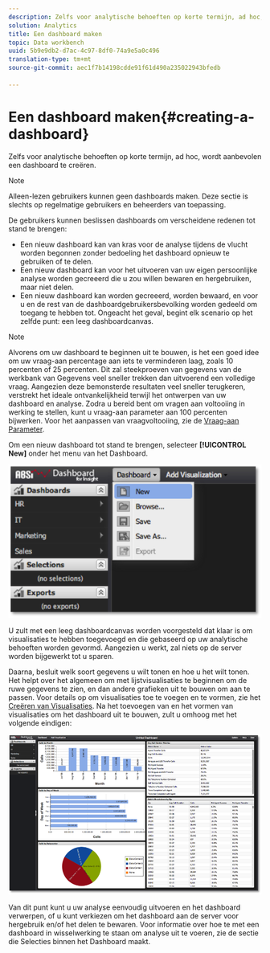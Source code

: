 ```yaml
---
description: Zelfs voor analytische behoeften op korte termijn, ad hoc, wordt aanbevolen een dashboard te creëren.
solution: Analytics
title: Een dashboard maken
topic: Data workbench
uuid: 5b9e9db2-d7ac-4c97-8df0-74a9e5a0c496
translation-type: tm+mt
source-git-commit: aec1f7b14198cdde91f61d490a235022943bfedb

---
```



# Een dashboard maken{#creating-a-dashboard}

Zelfs voor analytische behoeften op korte termijn, ad hoc, wordt aanbevolen een dashboard te creëren.

>[!NOTE]
>
>Alleen-lezen gebruikers kunnen geen dashboards maken. Deze sectie is slechts op regelmatige gebruikers en beheerders van toepassing.

De gebruikers kunnen beslissen dashboards om verscheidene redenen tot stand te brengen:

* Een nieuw dashboard kan van kras voor de analyse tijdens de vlucht worden begonnen zonder bedoeling het dashboard opnieuw te gebruiken of te delen.
* Een nieuw dashboard kan voor het uitvoeren van uw eigen persoonlijke analyse worden gecreeerd die u zou willen bewaren en hergebruiken, maar niet delen.
* Een nieuw dashboard kan worden gecreeerd, worden bewaard, en voor u en de rest van de dashboardgebruikersbevolking worden gedeeld om toegang te hebben tot. Ongeacht het geval, begint elk scenario op het zelfde punt: een leeg dashboardcanvas.

>[!NOTE]
>
>Alvorens om uw dashboard te beginnen uit te bouwen, is het een goed idee om uw vraag-aan percentage aan iets te verminderen laag, zoals 10 percenten of 25 percenten. Dit zal steekproeven van gegevens van de werkbank van Gegevens veel sneller trekken dan uitvoerend een volledige vraag. Aangezien deze bemonsterde resultaten veel sneller terugkeren, verstrekt het ideale ontvankelijkheid terwijl het ontwerpen van uw dashboard en analyse. Zodra u bereid bent om vragen aan voltooiing in werking te stellen, kunt u vraag-aan parameter aan 100 percenten bijwerken. Voor het aanpassen van vraagvoltooiing, zie de [Vraag-aan Parameter](../../../home/c-adobe-data-workbench-dashboard/c-dashboards/c-query-to-parameter.md#concept-33db106e28bc4108bca9e8d0a440d323).

Om een nieuw dashboard tot stand te brengen, selecteer **[!UICONTROL New]** onder het menu van het Dashboard.

![](assets/new_dashboard.png)

U zult met een leeg dashboardcanvas worden voorgesteld dat klaar is om visualisaties te hebben toegevoegd en die gebaseerd op uw analytische behoeften worden gevormd. Aangezien u werkt, zal niets op de server worden bijgewerkt tot u sparen.

Daarna, besluit welk soort gegevens u wilt tonen en hoe u het wilt tonen. Het helpt over het algemeen om met lijstvisualisaties te beginnen om de ruwe gegevens te zien, en dan andere grafieken uit te bouwen om aan te passen. Voor details op om visualisaties toe te voegen en te vormen, zie het [Creëren van Visualisaties](../../../home/c-adobe-data-workbench-dashboard/c-visualizations/t-creating-visualizations.md#task-c6f1d20fa2484aeeb9a8487625054ecf). Na het toevoegen van en het vormen van visualisaties om het dashboard uit te bouwen, zult u omhoog met het volgende eindigen:

![](assets/after_configure.png)

Van dit punt kunt u uw analyse eenvoudig uitvoeren en het dashboard verwerpen, of u kunt verkiezen om het dashboard aan de server voor hergebruik en/of het delen te bewaren. Voor informatie over hoe te met een dashboard in wisselwerking te staan om analyse uit te voeren, zie de sectie die Selecties binnen het Dashboard [](../../../home/c-adobe-data-workbench-dashboard/c-making-selections-within-the-dashboard/c-making-selections-within-the-dashboard.md#concept-0989862de0044cc4bbfd7f4441275fc4)maakt.
